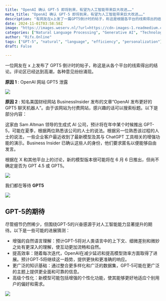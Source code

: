 ```yaml
---
title: "OpenAI 确认 GPT-5 即将到来，有望为人工智能带来巨大改进……"
meta_title: "OpenAI 确认 GPT-5 即将到来，有望为人工智能带来巨大改进……"
description: "有网友在x上发了一篇GPT5倒计时的帖子，称这是根据各平台的线索得出的结论。评论区……"
date: 2024-11-01T03:58:58Z
image: "https://images.weserv.nl/?url=https://cdn-images-1.readmedium.com/v2/resize:fit:800/1*8J_opnaERs-wrq2YRKIxdQ.png"
categories: ["Natural Language Processing", "Generative AI", "Technology"]
author: "Rifx.Online"
tags: ["GPT-5", "natural", "language", "efficiency", "personalization"]
draft: False

---
```




一位网友在 x 上发布了 GPT5 倒计时的帖子，称这是从各个平台的线索得出的结论。评论区已经达到高潮，各种意见纷纷涌现。



**原因 1** : OpenAI 网站 GPT5 泄露

![](https://images.weserv.nl/?url=https://cdn-images-1.readmedium.com/v2/resize:fit:800/1*EBDLAv3rOyCjshGBpVRI7A.png)

**原因 2** : 知名美国财经网站 BusinessInsider 发布的文章“OpenAI 发布更好的 GPT5 聊天机器人”。由于该网站为付费网站，感兴趣的话可以搜索标题。以下是部分内容：

这家由 Sam Altman 领导的生成式 AI 公司，预计将在年中某个时候推出 GPT-5，可能在夏季，根据两位熟悉该公司的人士的说法。根据另一位熟悉该过程的人士的说法，一些企业客户最近收到了最新模型及其与 ChatGPT 工具相关的增强功能的演示。Business Insider 已确认这些人的身份，他们要求匿名以便能够自由发言。

根据在 X 和其他平台上的讨论，新的模型版本很可能将在 6 月 6 日推出，但尚不确定是否为 GPT 4.5 或 GPT5。

![](https://images.weserv.nl/?url=https://cdn-images-1.readmedium.com/v2/resize:fit:800/1*rhApTugfrMVBB6PhMvK4rg.png)

我们都在等待 **GPT5**

![](https://images.weserv.nl/?url=https://cdn-images-1.readmedium.com/v2/resize:fit:800/1*eB6j2S_dPbjQ2-sV2N1fwA.jpeg)

## GPT-5的期待

尽管细节仍然稀少，但围绕GPT-5的兴奋感源于对人工智能能力显著提升的期待。以下是一些可能的进展猜测：

* 增强的自然语言理解：预计GPT-5将对人类语言中的上下文、细微差别和微妙之处有更深入的理解，使互动更加流畅和自然。
* 提高效率：随着每次迭代，OpenAI在减少延迟和提高模型效率方面取得了进展。预计GPT-5将继续这一趋势，提供更快和更准确的响应。
* 更广泛的知识基础：通过整合更多样化和广泛的数据集，GPT-5可能在更广泛的主题上提供更全面和可靠的信息。
* 高级个性化：新模型可能包括增强的个性化功能，使其能够更好地适应个别用户的偏好和需求。

![](https://images.weserv.nl/?url=https://cdn-images-1.readmedium.com/v2/resize:fit:800/1*7xCG5iy53LLQCTnmzxs_3g.jpeg)

